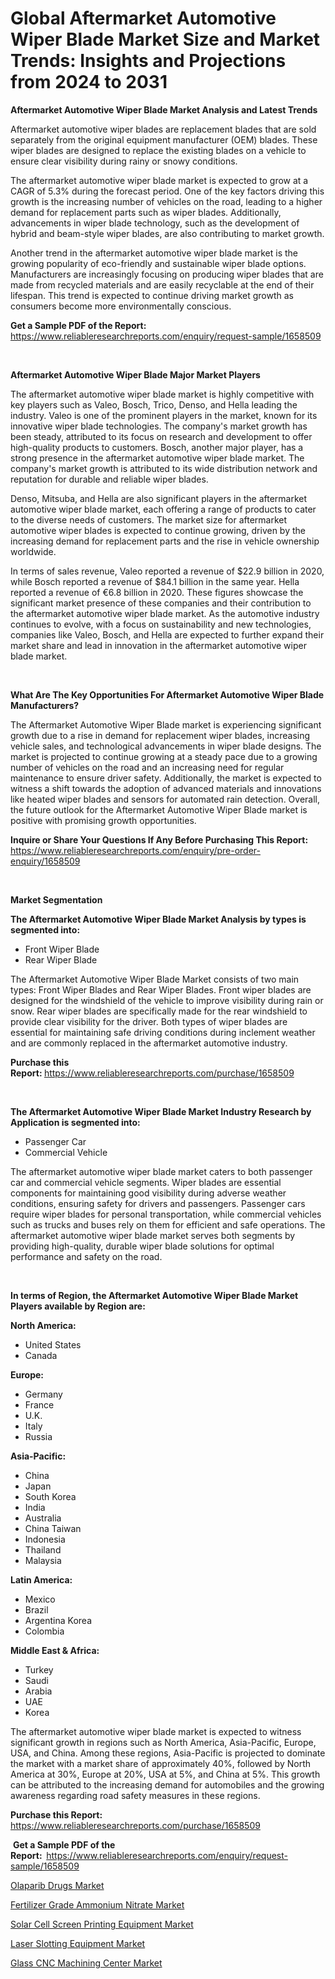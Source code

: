 <p><h1>Global Aftermarket Automotive Wiper Blade Market Size and Market Trends: Insights and Projections from 2024 to 2031</h1></p><p><strong>Aftermarket Automotive Wiper Blade Market Analysis and Latest Trends</strong></p>
<p><p>Aftermarket automotive wiper blades are replacement blades that are sold separately from the original equipment manufacturer (OEM) blades. These wiper blades are designed to replace the existing blades on a vehicle to ensure clear visibility during rainy or snowy conditions.</p><p>The aftermarket automotive wiper blade market is expected to grow at a CAGR of 5.3% during the forecast period. One of the key factors driving this growth is the increasing number of vehicles on the road, leading to a higher demand for replacement parts such as wiper blades. Additionally, advancements in wiper blade technology, such as the development of hybrid and beam-style wiper blades, are also contributing to market growth.</p><p>Another trend in the aftermarket automotive wiper blade market is the growing popularity of eco-friendly and sustainable wiper blade options. Manufacturers are increasingly focusing on producing wiper blades that are made from recycled materials and are easily recyclable at the end of their lifespan. This trend is expected to continue driving market growth as consumers become more environmentally conscious.</p></p>
<p><strong>Get a Sample PDF of the Report:&nbsp;</strong> <a href="https://www.reliableresearchreports.com/enquiry/request-sample/1658509">https://www.reliableresearchreports.com/enquiry/request-sample/1658509</a></p>
<p>&nbsp;</p>
<p><strong>Aftermarket Automotive Wiper Blade Major Market Players</strong></p>
<p><p>The aftermarket automotive wiper blade market is highly competitive with key players such as Valeo, Bosch, Trico, Denso, and Hella leading the industry. Valeo is one of the prominent players in the market, known for its innovative wiper blade technologies. The company's market growth has been steady, attributed to its focus on research and development to offer high-quality products to customers. Bosch, another major player, has a strong presence in the aftermarket automotive wiper blade market. The company's market growth is attributed to its wide distribution network and reputation for durable and reliable wiper blades.</p><p>Denso, Mitsuba, and Hella are also significant players in the aftermarket automotive wiper blade market, each offering a range of products to cater to the diverse needs of customers. The market size for aftermarket automotive wiper blades is expected to continue growing, driven by the increasing demand for replacement parts and the rise in vehicle ownership worldwide.</p><p>In terms of sales revenue, Valeo reported a revenue of $22.9 billion in 2020, while Bosch reported a revenue of $84.1 billion in the same year. Hella reported a revenue of €6.8 billion in 2020. These figures showcase the significant market presence of these companies and their contribution to the aftermarket automotive wiper blade market. As the automotive industry continues to evolve, with a focus on sustainability and new technologies, companies like Valeo, Bosch, and Hella are expected to further expand their market share and lead in innovation in the aftermarket automotive wiper blade market.</p></p>
<p>&nbsp;</p>
<p><strong>What Are The Key Opportunities For Aftermarket Automotive Wiper Blade Manufacturers?</strong></p>
<p><p>The Aftermarket Automotive Wiper Blade market is experiencing significant growth due to a rise in demand for replacement wiper blades, increasing vehicle sales, and technological advancements in wiper blade designs. The market is projected to continue growing at a steady pace due to a growing number of vehicles on the road and an increasing need for regular maintenance to ensure driver safety. Additionally, the market is expected to witness a shift towards the adoption of advanced materials and innovations like heated wiper blades and sensors for automated rain detection. Overall, the future outlook for the Aftermarket Automotive Wiper Blade market is positive with promising growth opportunities.</p></p>
<p><strong>Inquire or Share Your Questions If Any Before Purchasing This Report:</strong> <a href="https://www.reliableresearchreports.com/enquiry/pre-order-enquiry/1658509">https://www.reliableresearchreports.com/enquiry/pre-order-enquiry/1658509</a></p>
<p>&nbsp;</p>
<p><strong>Market Segmentation</strong></p>
<p><strong>The Aftermarket Automotive Wiper Blade Market Analysis by types is segmented into:</strong></p>
<p><ul><li>Front Wiper Blade</li><li>Rear Wiper Blade</li></ul></p>
<p><p>The Aftermarket Automotive Wiper Blade Market consists of two main types: Front Wiper Blades and Rear Wiper Blades. Front wiper blades are designed for the windshield of the vehicle to improve visibility during rain or snow. Rear wiper blades are specifically made for the rear windshield to provide clear visibility for the driver. Both types of wiper blades are essential for maintaining safe driving conditions during inclement weather and are commonly replaced in the aftermarket automotive industry.</p></p>
<p><strong>Purchase this Report:&nbsp;</strong><a href="https://www.reliableresearchreports.com/purchase/1658509">https://www.reliableresearchreports.com/purchase/1658509</a></p>
<p>&nbsp;</p>
<p><strong>The Aftermarket Automotive Wiper Blade Market Industry Research by Application is segmented into:</strong></p>
<p><ul><li>Passenger Car</li><li>Commercial Vehicle</li></ul></p>
<p><p>The aftermarket automotive wiper blade market caters to both passenger car and commercial vehicle segments. Wiper blades are essential components for maintaining good visibility during adverse weather conditions, ensuring safety for drivers and passengers. Passenger cars require wiper blades for personal transportation, while commercial vehicles such as trucks and buses rely on them for efficient and safe operations. The aftermarket automotive wiper blade market serves both segments by providing high-quality, durable wiper blade solutions for optimal performance and safety on the road.</p></p>
<p>&nbsp;</p>
<p><strong>In terms of Region, the Aftermarket Automotive Wiper Blade Market Players available by Region are:</strong></p>
<p>
    <p> <strong> North America: </strong>
        <ul>
            <li>United States</li>
            <li>Canada</li>
        </ul>
        </p> 
    <p> <strong> Europe: </strong>
        <ul>
            <li>Germany</li>
            <li>France</li>
            <li>U.K.</li>
            <li>Italy</li>
            <li>Russia</li>
        </ul>
        </p> 
    <p> <strong> Asia-Pacific: </strong>
        <ul>
            <li>China</li>
            <li>Japan</li>
            <li>South Korea</li>
            <li>India</li>
            <li>Australia</li>
            <li>China Taiwan</li>
            <li>Indonesia</li>
            <li>Thailand</li>
            <li>Malaysia</li>
        </ul>
        </p> 
    <p> <strong> Latin America: </strong>
        <ul>
            <li>Mexico</li>
            <li>Brazil</li>
            <li>Argentina Korea</li>
            <li>Colombia</li>
        </ul>
        </p> 
    <p> <strong> Middle East & Africa: </strong>
        <ul>
            <li>Turkey</li>
            <li>Saudi</li>
            <li>Arabia</li>
            <li>UAE</li>
            <li>Korea</li>
        </ul>
    </p>
    </p>
<p><p>The aftermarket automotive wiper blade market is expected to witness significant growth in regions such as North America, Asia-Pacific, Europe, USA, and China. Among these regions, Asia-Pacific is projected to dominate the market with a market share of approximately 40%, followed by North America at 30%, Europe at 20%, USA at 5%, and China at 5%. This growth can be attributed to the increasing demand for automobiles and the growing awareness regarding road safety measures in these regions.</p></p>
<p><strong>Purchase this Report: </strong><a href="https://www.reliableresearchreports.com/purchase/1658509">https://www.reliableresearchreports.com/purchase/1658509</a></p>
<p>&nbsp;<strong>Get a Sample PDF of the Report:&nbsp;&nbsp;</strong><a href="https://www.reliableresearchreports.com/enquiry/request-sample/1658509">https://www.reliableresearchreports.com/enquiry/request-sample/1658509</a></p>
<p><strong></strong></p>
<p><p><a href="https://github.com/bmorecock/Market-Research-Report-List-1/blob/main/olaparib-drugs-market.md">Olaparib Drugs Market</a></p><p><a href="https://github.com/RickHolmes3/Market-Research-Report-List-3/blob/main/fertilizer-grade-ammonium-nitrate-market.md">Fertilizer Grade Ammonium Nitrate Market</a></p><p><a href="https://github.com/yemakinde/Market-Research-Report-List-1/blob/main/solar-cell-screen-printing-equipment-market.md">Solar Cell Screen Printing Equipment Market</a></p><p><a href="https://github.com/jsmusil/Market-Research-Report-List-1/blob/main/laser-slotting-equipment-market.md">Laser Slotting Equipment Market</a></p><p><a href="https://github.com/Alonsoolds3wq1d81czn8rbol/Market-Research-Report-List-1/blob/main/glass-cnc-machining-center-market.md">Glass CNC Machining Center Market</a></p></p>